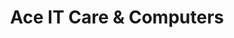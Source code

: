 ---
title: "Ace IT Care & Computers"
url: /kizhakkambalam/ace-it-care-and-computers/
shop: computer
---